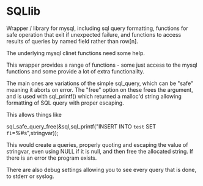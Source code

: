 # SQLlib
Wrapper / library for mysql, including sql query formatting, functions for safe operation that exit if unexpected failure, and functions to access results of queries by named field rather than row[n].

The underlying mysql clinet functions need some help.

This wrapper provides a range of functions - some just access to the mysql functions and some provide a lot of extra functionailty.

The main ones are variations of the simple sql_query, which can be "safe" meaning it aborts on error.
The "free" option on these frees the argument, and is used with sql_printf() which returned a malloc'd string allowing formatting of SQL query with proper escaping.

This allows things like

sql_safe_query_free(&sql,sql_printf("INSERT INTO `test` SET `f1`=%#s",stringvar));

This would create a queries, properly quoting and escaping the value of stringvar, even using NULL if it is null, and then free the allocated string. If there is an error the program exists.

There are also debug settings allowing you to see every query that is done, to stderr or syslog.
